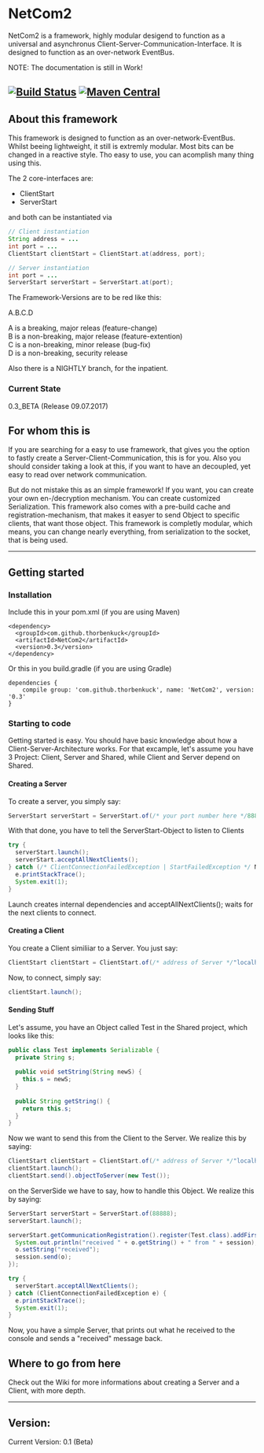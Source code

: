 # NetCom2

NetCom2 is a framework, highly modular desigend to function as a universal and asynchronus Client-Server-Communication-Interface.
It is designed to function as an over-network EventBus.

NOTE: The documentation is still in Work!

[![Build Status](https://travis-ci.org/ThorbenKuck/NetCom2.svg?branch=master)](https://travis-ci.org/ThorbenKuck/NetCom2)
[![Maven Central](https://maven-badges.herokuapp.com/maven-central/com.github.thorbenkuck/NetCom2/badge.svg)](https://maven-badges.herokuapp.com/maven-central/com.github.thorbenkuck/NetCom2)
----

## About this framework

This framework is designed to function as an over-network-EventBus. Whilst beeing lightweight, it still is extremly modular. Most bits can be changed in a reactive style. Tho easy to use, you can acomplish many thing using this.

The 2 core-interfaces are:

<ul>
<li>ClientStart</li>
<li>ServerStart</li>
</ul>

and both can be instantiated via
```java
// Client instantiation
String address = ...
int port = ...
ClientStart clientStart = ClientStart.at(address, port);

// Server instantiation
int port = ...
ServerStart serverStart = ServerStart.at(port);
```

The Framework-Versions are to be red like this:

A.B.C.D

A is a breaking, major releas (feature-change)    
B is a non-breaking, major release (feature-extention)    
C is a non-breaking, minor release (bug-fix)    
D is a non-breaking, security release    

Also there is a NIGHTLY branch, for the inpatient.

### Current State

0.3_BETA (Release 09.07.2017)

## For whom this is

If you are searching for a easy to use framework, that gives you the option to fastly create a Server-Client-Communication, this is for you. Also you should consider taking a look at this, if you want to have an decoupled, yet easy to read over network communication.

But do not mistake this as an simple framework! If you want, you can create your own en-/decryption mechanism. You can create customized Serialization. This framework also comes with a pre-build cache and registration-mechanism, that makes it easyer to send Object to specific clients, that want those object. This framework is completly modular, which means, you can change nearly everything, from serialization to the socket, that is being used.

----

## Getting started

### Installation

Include this in your pom.xml (if you are using Maven)

```
<dependency>
  <groupId>com.github.thorbenkuck</groupId>
  <artifactId>NetCom2</artifactId>
  <version>0.3</version>
</dependency>
```

Or this in you build.gradle (if you are using Gradle)

```
dependencies {
    compile group: 'com.github.thorbenkuck', name: 'NetCom2', version: '0.3'
}
```

### Starting to code

Getting started is easy. You should have basic knowledge about how a Client-Server-Architecture works. For that excample, let's assume you have 3 Project: Client, Server and Shared, while Client and Server depend on Shared.

#### Creating a Server

To create a server, you simply say:

```java
ServerStart serverStart = ServerStart.of(/* your port number here */88888);
```

With that done, you have to tell the ServerStart-Object to listen to Clients

```java
try {
  serverStart.launch();
  serverStart.acceptAllNextClients();
} catch (/* ClientConnectionFailedException | StartFailedException */ NetComException e) {
  e.printStackTrace();
  System.exit(1);
}
```

Launch creates internal dependencies and acceptAllNextClients(); waits for the next clients to connect.

#### Creating a Client

You create a Client similiiar to a Server. You just say:

```java
ClientStart clientStart = ClientStart.of(/* address of Server */"localhost", /* port of Server*/88888);
```

Now, to connect, simply say:

```java 
clientStart.launch();
```

#### Sending Stuff

Let's assume, you have an Object called Test in the Shared project, which looks like this:
```java
public class Test implements Serializable {
  private String s;
  
  public void setString(String newS) {
    this.s = newS;
  }
  
  public String getString() {
    return this.s;
  }
}
```

Now we want to send this from the Client to the Server. We realize this by saying:
```java
ClientStart clientStart = ClientStart.of(/* address of Server */"localhost", /* port of Server*/88888);
clientStart.launch();
clientStart.send().objectToServer(new Test());
```

on the ServerSide we have to say, how to handle this Object. We realize this by saying:
```java
ServerStart serverStart = ServerStart.of(88888);
serverStart.launch();

serverStart.getCommunicationRegistration().register(Test.class).addFirst((session, o) -> {
  System.out.println("received " + o.getString() + " from " + session);
  o.setString("received");
  session.send(o);
});

try {
  serverStart.acceptAllNextClients();
} catch (ClientConnectionFailedException e) {
  e.printStackTrace();
  System.exit(1);
}
```

Now, you have a simple Server, that prints out what he received to the console and sends a "received" message back.

## Where to go from here

Check out the Wiki for more informations about creating a Server and a Client, with more depth.

----

## Version:
Current Version: 0.1 (Beta)

